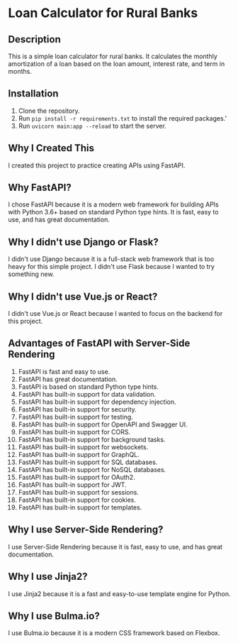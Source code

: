 # Loan Calculator for Rural Banks

## Description

This is a simple loan calculator for rural banks. It calculates the monthly amortization of a loan based on the loan amount, interest rate, and term in months.

## Installation

1. Clone the repository.
2. Run `pip install -r requirements.txt` to install the required packages.'
3. Run `uvicorn main:app --reload` to start the server.

## Why I Created This

I created this project to practice creating APIs using FastAPI.

## Why FastAPI?

I chose FastAPI because it is a modern web framework for building APIs with Python 3.6+ based on standard Python type hints. It is fast, easy to use, and has great documentation.

## Why I didn't use Django or Flask?

I didn't use Django because it is a full-stack web framework that is too heavy for this simple project. I didn't use Flask because I wanted to try something new.

## Why I didn't use Vue.js or React?

I didn't use Vue.js or React because I wanted to focus on the backend for this project.

## Advantages of FastAPI with Server-Side Rendering

1. FastAPI is fast and easy to use.
2. FastAPI has great documentation.
3. FastAPI is based on standard Python type hints.
4. FastAPI has built-in support for data validation.
5. FastAPI has built-in support for dependency injection.
6. FastAPI has built-in support for security.
7. FastAPI has built-in support for testing.
8. FastAPI has built-in support for OpenAPI and Swagger UI.
9. FastAPI has built-in support for CORS.
10. FastAPI has built-in support for background tasks.
11. FastAPI has built-in support for websockets.
12. FastAPI has built-in support for GraphQL.
13. FastAPI has built-in support for SQL databases.
14. FastAPI has built-in support for NoSQL databases.
15. FastAPI has built-in support for OAuth2.
16. FastAPI has built-in support for JWT.
17. FastAPI has built-in support for sessions.
18. FastAPI has built-in support for cookies.
19. FastAPI has built-in support for templates.

## Why I use Server-Side Rendering?

I use Server-Side Rendering because it is fast, easy to use, and has great documentation.

## Why I use Jinja2?

I use Jinja2 because it is a fast and easy-to-use template engine for Python.

## Why I use Bulma.io?

I use Bulma.io because it is a modern CSS framework based on Flexbox.
